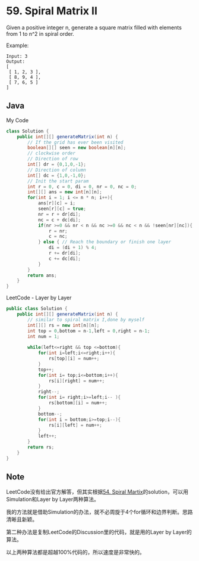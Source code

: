 # 59. Spiral Matrix II

Given a positive integer n, generate a square matrix filled with elements from 1 to n^2 in spiral order.



Example:

```
Input: 3
Output:
[
 [ 1, 2, 3 ],
 [ 8, 9, 4 ],
 [ 7, 6, 5 ]
]
```


## Java

My Code
``` java
class Solution {
    public int[][] generateMatrix(int n) {
        // If the grid has ever been visited
        boolean[][] seen = new boolean[n][n];
        // clockwise order
        // Direction of row
        int[] dr = {0,1,0,-1};
        // Direction of column
        int[] dc = {1,0,-1,0};
        // Init the start param
        int r = 0, c = 0, di = 0, nr = 0, nc = 0;
        int[][] ans = new int[n][n];
        for(int i = 1; i <= n * n; i++){
            ans[r][c] = i;
            seen[r][c] = true;
            nr = r + dr[di];
            nc = c + dc[di];
            if(nr >=0 && nr < n && nc >=0 && nc < n && !seen[nr][nc]){
                r = nr;
                c = nc;
            } else { // Reach the boundary or finish one layer
                di = (di + 1) % 4;
                r += dr[di];
                c += dc[di];
            }
        }
        return ans;
    }
}
```

LeetCode - Layer by Layer

```java
public class Solution {
    public int[][] generateMatrix(int n) {
        // similar to spiral matrix I,done by myself
        int[][] rs = new int[n][n];
        int top = 0,bottom = n-1,left = 0,right = n-1;
        int num = 1;
        
        while(left<=right && top <=bottom){
            for(int i=left;i<=right;i++){
                rs[top][i] = num++;
            }
            top++;
            for(int i= top;i<=bottom;i++){
                rs[i][right] = num++;
            }
            right--;
            for(int i= right;i>=left;i-- ){
                rs[bottom][i] = num++;
            }
            bottom--;
            for(int i = bottom;i>=top;i--){
                rs[i][left] = num++;
            }
            left++;
        }
        return rs;
    }
}
```

## Note

LeetCode没有给出官方解答，但其实根据[54. Spiral Martix](https://leetcode.com/problems/spiral-matrix/)的solution，可以用Simulation和Layer by Layer两种算法。

我的方法就是借助Simulation的办法，就不必周旋于4个for循环和边界判断。思路清晰且新颖。

第二种办法是复制LeetCode的Discussion里的代码，就是用的Layer by Layer的算法。

以上两种算法都是超越100%代码的，所以速度是非常快的。


